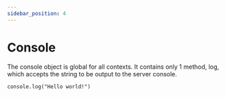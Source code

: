 ```yaml
---
sidebar_position: 4
---
```


# Console

The console object is global for all contexts. It contains only 1 method, log, which accepts the string to be output to the server console.
```  
console.log("Hello world!")
```